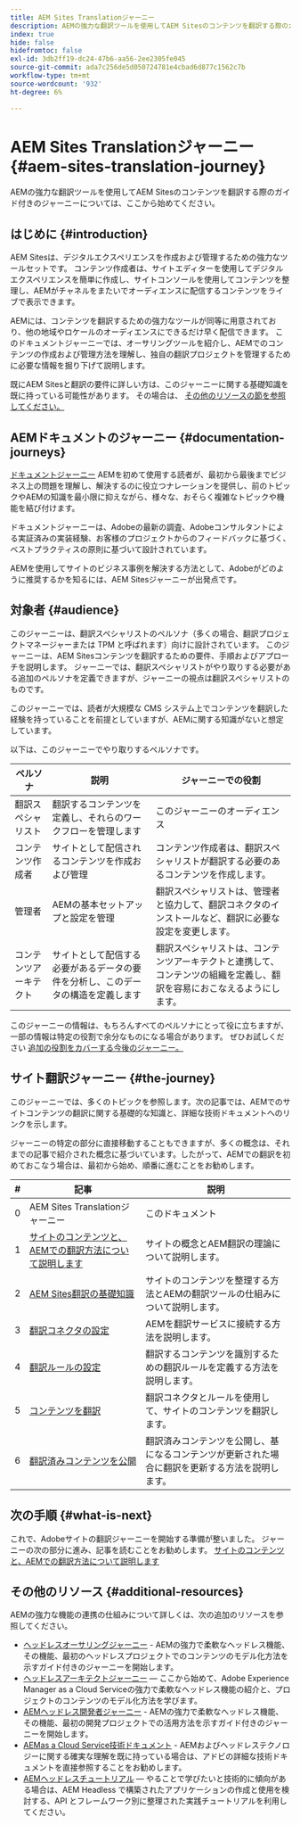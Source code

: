 ```yaml
---
title: AEM Sites Translationジャーニー
description: AEMの強力な翻訳ツールを使用してAEM Sitesのコンテンツを翻訳する際のガイド付きのジャーニーについては、ここから始めてください。
index: true
hide: false
hidefromtoc: false
exl-id: 3db2ff19-dc24-47b6-aa56-2ee2305fe045
source-git-commit: ada7c256de5d050724781e4cbad6d877c1562c7b
workflow-type: tm+mt
source-wordcount: '932'
ht-degree: 6%

---
```


# AEM Sites Translationジャーニー {#aem-sites-translation-journey}

AEMの強力な翻訳ツールを使用してAEM Sitesのコンテンツを翻訳する際のガイド付きのジャーニーについては、ここから始めてください。

## はじめに {#introduction}

AEM Sitesは、デジタルエクスペリエンスを作成および管理するための強力なツールセットです。 コンテンツ作成者は、サイトエディターを使用してデジタルエクスペリエンスを簡単に作成し、サイトコンソールを使用してコンテンツを整理し、AEMがチャネルをまたいでオーディエンスに配信するコンテンツをライブで表示できます。

AEMには、コンテンツを翻訳するための強力なツールが同等に用意されており、他の地域やロケールのオーディエンスにできるだけ早く配信できます。 このドキュメントジャーニーでは、オーサリングツールを紹介し、AEMでのコンテンツの作成および管理方法を理解し、独自の翻訳プロジェクトを管理するために必要な情報を掘り下げて説明します。

既にAEM Sitesと翻訳の要件に詳しい方は、このジャーニーに関する基礎知識を既に持っている可能性があります。 その場合は、 [その他のリソースの節を参照してください。](#additional-resources)

## AEMドキュメントのジャーニー {#documentation-journeys}

[ドキュメントジャーニー](/help/journey-documentation/documentation-journeys.md) AEMを初めて使用する読者が、最初から最後までビジネス上の問題を理解し、解決するのに役立つナレーションを提供し、前のトピックやAEMの知識を最小限に抑えながら、様々な、おそらく複雑なトピックや機能を結び付けます。

ドキュメントジャーニーは、Adobeの最新の調査、Adobeコンサルタントによる実証済みの実装経験、お客様のプロジェクトからのフィードバックに基づく、ベストプラクティスの原則に基づいて設計されています。

AEMを使用してサイトのビジネス事例を解決する方法として、Adobeがどのように推奨するかを知るには、AEM Sitesジャーニーが出発点です。

## 対象者 {#audience}

このジャーニーは、翻訳スペシャリストのペルソナ（多くの場合、翻訳プロジェクトマネージャーまたは TPM と呼ばれます）向けに設計されています。 このジャーニーは、AEM Sitesコンテンツを翻訳するための要件、手順およびアプローチを説明します。 ジャーニーでは、翻訳スペシャリストがやり取りする必要がある追加のペルソナを定義できますが、ジャーニーの視点は翻訳スペシャリストのものです。

このジャーニーでは、読者が大規模な CMS システム上でコンテンツを翻訳した経験を持っていることを前提としていますが、AEMに関する知識がないと想定しています。

以下は、このジャーニーでやり取りするペルソナです。

| ペルソナ | 説明 | ジャーニーでの役割 |
|---|---|---|
| 翻訳スペシャリスト | 翻訳するコンテンツを定義し、それらのワークフローを管理します | このジャーニーのオーディエンス |
| コンテンツ作成者 | サイトとして配信されるコンテンツを作成および管理 | コンテンツ作成者は、翻訳スペシャリストが翻訳する必要のあるコンテンツを作成します。 |
| 管理者 | AEMの基本セットアップと設定を管理 | 翻訳スペシャリストは、管理者と協力して、翻訳コネクタのインストールなど、翻訳に必要な設定を変更します。 |
| コンテンツアーキテクト | サイトとして配信する必要があるデータの要件を分析し、このデータの構造を定義します | 翻訳スペシャリストは、コンテンツアーキテクトと連携して、コンテンツの組織を定義し、翻訳を容易におこなえるようにします。 |

このジャーニーの情報は、もちろんすべてのペルソナにとって役に立ちますが、一部の情報は特定の役割で余分なものになる場合があります。 ぜひお試しください [追加の役割をカバーする今後のジャーニー。](/help/journey-documentation/documentation-journeys.md#journeys)

## サイト翻訳ジャーニー {#the-journey}

このジャーニーでは、多くのトピックを参照します。次の記事では、AEMでのサイトコンテンツの翻訳に関する基礎的な知識と、詳細な技術ドキュメントへのリンクを示します。

ジャーニーの特定の部分に直接移動することもできますが、多くの概念は、それまでの記事で紹介された概念に基づいています。したがって、AEMでの翻訳を初めておこなう場合は、最初から始め、順番に進むことをお勧めします。

| # | 記事 | 説明 |
|---|---|---|
| 0 | AEM Sites Translationジャーニー | このドキュメント |
| 1 | [サイトのコンテンツと、AEMでの翻訳方法について説明します](learn-about.md) | サイトの概念とAEM翻訳の理論について説明します。 |
| 2 | [AEM Sites翻訳の基礎知識](getting-started.md) | サイトのコンテンツを整理する方法とAEMの翻訳ツールの仕組みについて説明します。 |
| 3 | [翻訳コネクタの設定](configure-connector.md) | AEMを翻訳サービスに接続する方法を説明します。 |
| 4 | [翻訳ルールの設定](translation-rules.md) | 翻訳するコンテンツを識別するための翻訳ルールを定義する方法を説明します。 |
| 5 | [コンテンツを翻訳](translate-content.md) | 翻訳コネクタとルールを使用して、サイトのコンテンツを翻訳します。 |
| 6 | [翻訳済みコンテンツを公開](publish-content.md) | 翻訳済みコンテンツを公開し、基になるコンテンツが更新された場合に翻訳を更新する方法を説明します。 |

## 次の手順 {#what-is-next}

これで、Adobeサイトの翻訳ジャーニーを開始する準備が整いました。 ジャーニーの次の部分に進み、記事を読むことをお勧めします。 [サイトのコンテンツと、AEMでの翻訳方法について説明します](learn-about.md)

## その他のリソース {#additional-resources}

AEMの強力な機能の連携の仕組みについて詳しくは、次の追加のリソースを参照してください。

* [ヘッドレスオーサリングジャーニー](/help/journey-headless/author/overview.md) - AEMの強力で柔軟なヘッドレス機能、その機能、最初のヘッドレスプロジェクトでのコンテンツのモデル化方法を示すガイド付きのジャーニーを開始します。
* [ヘッドレスアーキテクトジャーニー](/help/journey-headless/architect/overview.md)  — ここから始めて、Adobe Experience Manager as a Cloud Serviceの強力で柔軟なヘッドレス機能の紹介と、プロジェクトのコンテンツのモデル化方法を学びます。
* [AEMヘッドレス開発者ジャーニー](/help/journey-headless/developer/overview.md) - AEMの強力で柔軟なヘッドレス機能、その機能、最初の開発プロジェクトでの活用方法を示すガイド付きのジャーニーを開始します。
* [AEMas a Cloud Service技術ドキュメント](https://experienceleague.adobe.com/docs/experience-manager-cloud-service.html?lang=ja) - AEMおよびヘッドレステクノロジーに関する確実な理解を既に持っている場合は、アドビの詳細な技術ドキュメントを直接参照することをお勧めします。
* [AEMヘッドレスチュートリアル](https://experienceleague.adobe.com/docs/experience-manager-learn/getting-started-with-aem-headless/overview.html?lang=ja)  — やることで学びたいと技術的に傾向がある場合は、AEM Headless で構築されたアプリケーションの作成と使用を検討する、API とフレームワーク別に整理された実践チュートリアルを利用してください。
